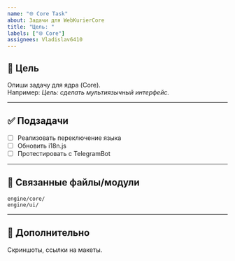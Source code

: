 ```yaml
---
name: "🌐 Core Task"
about: Задачи для WebKurierCore
title: "Цель: "
labels: ["🌐 Core"]
assignees: Vladislav6410
---
```


## 🎯 Цель
Опиши задачу для ядра (Core).  
Например: *Цель: сделать мультиязычный интерфейс.*

---

## ✅ Подзадачи
- [ ] Реализовать переключение языка
- [ ] Обновить i18n.js
- [ ] Протестировать с TelegramBot

---

## 📂 Связанные файлы/модули
`engine/core/`  
`engine/ui/`

---

## 📎 Дополнительно
Скриншоты, ссылки на макеты.